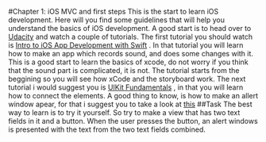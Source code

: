 #Chapter 1: iOS MVC and first steps
This is the start to learn iOS development. Here will you find some guidelines that will help you understand the basics of iOS development. A good start is to head over to [Udacity](https://www.udacity.com/) and watch a couple of tutorials. The first tutorial you should watch is [Intro to iOS App Development with Swift](https://www.udacity.com/course/intro-to-ios-app-development-with-swift--ud585) . In that tutorial you will learn how to make an app which records sound, and does some changes with it. This is a good start to learn the basics of xcode, do not worry if you think that the sound part is complicated, it is not. The tutorial starts from the beggining so you will see how xCode and the storyboard work. The next tutorial i would suggest you is [UIKit Fundamentals](https://www.udacity.com/course/uikit-fundamentals--ud788) , in that you will learn how to connect the elements. A good thing to know, is how to make an allert window apear, for that i suggest you to take a look at [this](http://stackoverflow.com/questions/24022479/how-would-i-create-a-uialertview-in-swift) 
##Task
The best way to learn is to try it yourself. So try to make a view that has two text fields in it and a button. When the user presses the button, an alert windows is presented with the text from the two text fields combined.
